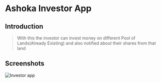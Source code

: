 # Ashoka Investor App
## Introduction
> With this the investor can invest money on different Pool of Lands(Already Existing) and also notified about their shares from that land

## Screenshots
![Investor app](https://github.com/utsavmajhi/Ashokainvestorend/blob/master/temp/partinvestorregis.gif)

